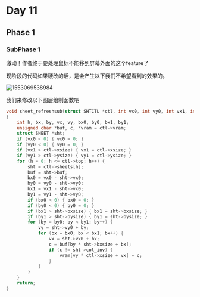 # Day 11

## Phase 1

### SubPhase 1

激动！作者终于要处理鼠标不能移到屏幕外面的这个feature了

现阶段的代码如果硬改的话，是会产生以下我们不希望看到的效果的。

![1553069538984](C:\Users\egwcy\AppData\Roaming\Typora\typora-user-images\1553069538984.png)

我们来修改以下图层绘制函数吧

```c
void sheet_refreshsub(struct SHTCTL *ctl, int vx0, int vy0, int vx1, int vy1)
{
	int h, bx, by, vx, vy, bx0, by0, bx1, by1;
	unsigned char *buf, c, *vram = ctl->vram;
	struct SHEET *sht;
	if (vx0 < 0) { vx0 = 0; }
	if (vy0 < 0) { vy0 = 0; }
	if (vx1 > ctl->xsize) { vx1 = ctl->xsize; }
	if (vy1 > ctl->ysize) { vy1 = ctl->ysize; }
	for (h = 0; h <= ctl->top; h++) {
		sht = ctl->sheets[h];
		buf = sht->buf;
		bx0 = vx0 - sht->vx0;
		by0 = vy0 - sht->vy0;
		bx1 = vx1 - sht->vx0;
		by1 = vy1 - sht->vy0;
		if (bx0 < 0) { bx0 = 0; }
		if (by0 < 0) { by0 = 0; }
		if (bx1 > sht->bxsize) { bx1 = sht->bxsize; }
		if (by1 > sht->bysize) { by1 = sht->bysize; }
		for (by = by0; by < by1; by++) {
			vy = sht->vy0 + by;
			for (bx = bx0; bx < bx1; bx++) {
				vx = sht->vx0 + bx;
				c = buf[by * sht->bxsize + bx];
				if (c != sht->col_inv) {
					vram[vy * ctl->xsize + vx] = c;
				}
			}
		}
	}
	return;
}
```

